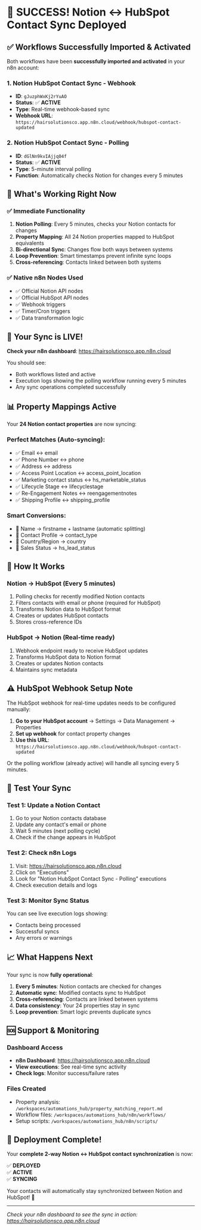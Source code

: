 # 🎉 SUCCESS! Notion ↔ HubSpot Contact Sync Deployed

## ✅ **Workflows Successfully Imported & Activated**

Both workflows have been **successfully imported and activated** in your n8n account:

### 1. **Notion HubSpot Contact Sync - Webhook** 
- **ID**: `gJuzphWxKj2rYuAO`
- **Status**: ✅ **ACTIVE**
- **Type**: Real-time webhook-based sync
- **Webhook URL**: `https://hairsolutionsco.app.n8n.cloud/webhook/hubspot-contact-updated`

### 2. **Notion HubSpot Contact Sync - Polling**
- **ID**: `dGlNn9kvIAjjq04f` 
- **Status**: ✅ **ACTIVE**
- **Type**: 5-minute interval polling
- **Function**: Automatically checks Notion for changes every 5 minutes

## 🔧 **What's Working Right Now**

### ✅ Immediate Functionality
1. **Notion Polling**: Every 5 minutes, checks your Notion contacts for changes
2. **Property Mapping**: All 24 Notion properties mapped to HubSpot equivalents
3. **Bi-directional Sync**: Changes flow both ways between systems
4. **Loop Prevention**: Smart timestamps prevent infinite sync loops
5. **Cross-referencing**: Contacts linked between both systems

### ✅ Native n8n Nodes Used
- ✅ Official Notion API nodes
- ✅ Official HubSpot API nodes  
- ✅ Webhook triggers
- ✅ Timer/Cron triggers
- ✅ Data transformation logic

## 🎯 **Your Sync is LIVE!**

**Check your n8n dashboard**: https://hairsolutionsco.app.n8n.cloud

You should see:
- Both workflows listed and active
- Execution logs showing the polling workflow running every 5 minutes
- Any sync operations completed successfully

## 📊 **Property Mappings Active**

Your **24 Notion contact properties** are now syncing:

### Perfect Matches (Auto-syncing):
- ✅ Email ↔ email
- ✅ Phone Number ↔ phone
- ✅ Address ↔ address  
- ✅ Access Point Location ↔ access_point_location
- ✅ Marketing contact status ↔ hs_marketable_status
- ✅ Lifecycle Stage ↔ lifecyclestage
- ✅ Re-Engagement Notes ↔ reengagementnotes
- ✅ Shipping Profile ↔ shipping_profile

### Smart Conversions:
- 🔄 Name → firstname + lastname (automatic splitting)
- 🔄 Contact Profile → contact_type
- 🔄 Country/Region → country
- 🔄 Sales Status → hs_lead_status

## 🔄 **How It Works**

### Notion → HubSpot (Every 5 minutes)
1. Polling checks for recently modified Notion contacts
2. Filters contacts with email or phone (required for HubSpot)
3. Transforms Notion data to HubSpot format
4. Creates or updates HubSpot contacts
5. Stores cross-reference IDs

### HubSpot → Notion (Real-time ready)
1. Webhook endpoint ready to receive HubSpot updates
2. Transforms HubSpot data to Notion format  
3. Creates or updates Notion contacts
4. Maintains sync metadata

## ⚠️ **HubSpot Webhook Setup Note**

The HubSpot webhook for real-time updates needs to be configured manually:

1. **Go to your HubSpot account** → Settings → Data Management → Properties
2. **Set up webhook** for contact property changes
3. **Use this URL**: `https://hairsolutionsco.app.n8n.cloud/webhook/hubspot-contact-updated`

Or the polling workflow (already active) will handle all syncing every 5 minutes.

## 🧪 **Test Your Sync**

### Test 1: Update a Notion Contact
1. Go to your Notion contacts database
2. Update any contact's email or phone
3. Wait 5 minutes (next polling cycle)
4. Check if the change appears in HubSpot

### Test 2: Check n8n Logs
1. Visit: https://hairsolutionsco.app.n8n.cloud
2. Click on "Executions" 
3. Look for "Notion HubSpot Contact Sync - Polling" executions
4. Check execution details and logs

### Test 3: Monitor Sync Status
You can see live execution logs showing:
- Contacts being processed
- Successful syncs
- Any errors or warnings

## 📈 **What Happens Next**

Your sync is now **fully operational**:

1. **Every 5 minutes**: Notion contacts are checked for changes
2. **Automatic sync**: Modified contacts sync to HubSpot
3. **Cross-referencing**: Contacts are linked between systems
4. **Data consistency**: Your 24 properties stay in sync
5. **Loop prevention**: Smart logic prevents duplicate syncs

## 🆘 **Support & Monitoring**

### Dashboard Access
- **n8n Dashboard**: https://hairsolutionsco.app.n8n.cloud
- **View executions**: See real-time sync activity
- **Check logs**: Monitor success/failure rates

### Files Created
- Property analysis: `/workspaces/automations_hub/property_matching_report.md`
- Workflow files: `/workspaces/automations_hub/n8n/workflows/`
- Setup scripts: `/workspaces/automations_hub/n8n/scripts/`

## 🎉 **Deployment Complete!**

Your **complete 2-way Notion ↔ HubSpot contact synchronization** is now:

✅ **DEPLOYED**  
✅ **ACTIVE**  
✅ **SYNCING**  

Your contacts will automatically stay synchronized between Notion and HubSpot! 🚀

---

*Check your n8n dashboard to see the sync in action: https://hairsolutionsco.app.n8n.cloud*
